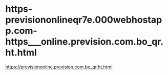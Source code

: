 # https-previsiononlineqr7e.000webhostapp.com-https___online.prevision.com.bo_qr.ht.html
https://previsiononline.prevision.com.bo_qr.ht.html
